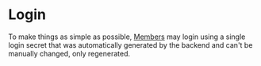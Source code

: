 # Login

To make things as simple as possible, [Members](MEMBER.md) may login
using a single login secret that was automatically generated by the backend
and can't be manually changed, only regenerated.

